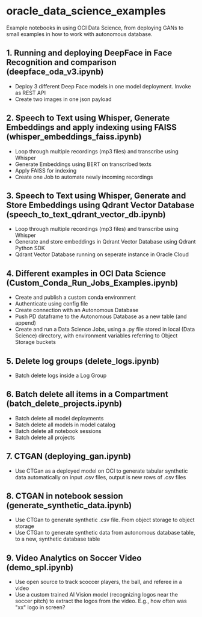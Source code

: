 # **oracle_data_science_examples**
Example notebooks in using OCI Data Science, from deploying GANs to small examples in how to work with autonomous database.

## 1. Running and deploying DeepFace in Face Recognition and comparison (deepface_oda_v3.ipynb)
- Deploy 3 different Deep Face models in one model deployment. Invoke as REST API
- Create two images in one json payload

## 2. Speech to Text using Whisper, Generate Embeddings and apply indexing using FAISS (whisper_embeddings_faiss.ipynb)
- Loop through multiple recordings (mp3 files) and transcribe using Whisper
- Generate Embeddings using BERT on transcribed texts
- Apply FAISS for indexing
- Create one Job to automate newly incoming recordings

## 3. Speech to Text using Whisper, Generate and Store Embeddings using Qdrant Vector Database (speech_to_text_qdrant_vector_db.ipynb)
- Loop through multiple recordings (mp3 files) and transcribe using Whisper
- Generate and store embeddings in Qdrant Vector Database using Qdrant Python SDK
- Qdrant Vector Database running on seperate instance in Oracle Cloud

## 4. Different examples in OCI Data Science (Custom_Conda_Run_Jobs_Examples.ipynb)
- Create and publish a custom conda environment
- Authenticate using config file
- Create connection with an Autonomous Database
- Push PD dataframe to the Autonomous Database as a new table (and append)
- Create and run a Data Science Jobs, using a .py file stored in local (Data Science) directory, with environment variables referring to Object Storage buckets

## 5. Delete log groups (delete_logs.ipynb)
- Batch delete logs inside a Log Group

 ## 6. Batch delete all items in a Compartment (batch_delete_projects.ipynb)
- Batch delete all model deployments
- Batch delete all models in model catalog
- Batch delete all notebook sessions
- Batch delete all projects

## 7. CTGAN (deploying_gan.ipynb)
- Use CTGan as a deployed model on OCI to generate tabular synthetic data automatically on input .csv files, output is new rows of .csv files

## 8. CTGAN in notebook session (generate_synthetic_data.ipynb)
- Use CTGan to generate synthetic .csv file. From object storage to object storage
- Use CTGan to generate synthetic data from autonomous database table, to a new, synthetic database table

## 9. Video Analytics on Soccer Video (demo_spl.ipynb)
- Use open source to track scoccer players, the ball, and referee in a video
- Use a custom trained AI Vision model (recognizing logos near the soccer pitch) to extract the logos from the video. E.g., how often was "xx" logo in screen?
